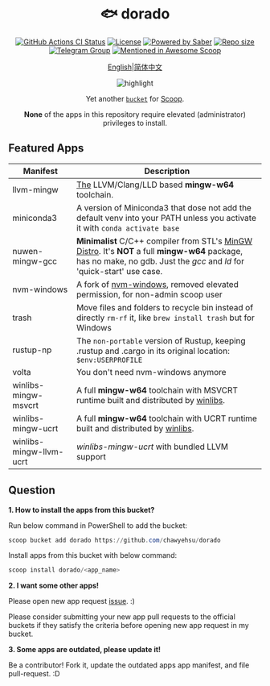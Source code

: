 <div align="center">
    <h1 align="center">🐟 dorado</h1>
    <p align="center">
        <a href="https://github.com/chawyehsu/dorado/actions/workflows/ci.yml"><img src="https://img.shields.io/github/actions/workflow/status/chawyehsu/dorado/ci.yml?style=flat-square&logo=github&label=Tests" alt="GitHub Actions CI Status"></a>
        <a href="https://github.com/chawyehsu/dorado/blob/master/LICENSE"><img src="https://img.shields.io/github/license/chawyehsu/dorado.svg?style=flat-square" alt="License"></a>
        <a href="https://www.microsoft.com/en-us/windows"><img src="https://img.shields.io/badge/Target-Windows%2010-0067B8.svg?style=flat-square" alt="Powered by Saber" /></a>
        <a href="https://github.com/chawyehsu/dorado"><img src="https://img.shields.io/github/repo-size/chawyehsu/dorado.svg?style=flat-square" alt="Repo size"></a>
        <a href="https://t.me/scoop_rs" title="Telegram Group"><img src="https://img.shields.io/badge/Telegram-Group-0067B8.svg?style=flat-square&logo=telegram&color=0088cc&labelColor=282c34&longCache=true" alt="Telegram Group"></a>
        <a href="https://github.com/scoopinstaller/awesome/blob/master/README.md" title="Awesome Scoop"><img src="https://awesome.re/mentioned-badge-flat.svg" alt="Mentioned in Awesome Scoop"></a>
    </p>
    <p align="center">
        <a href="README.md">English</a>|<a href="README.zh-Hans.md">简体中文</a>
    </p>
    <p align="center"><img align="center" src="https://user-images.githubusercontent.com/5764917/100413251-da9d0400-30b1-11eb-9bf8-3a97713e7730.gif" alt="highlight" /></p>
    <p align="center">
        Yet another <a href="https://github.com/lukesampson/scoop/wiki/Buckets"><code>bucket</code></a> for <a href="https://github.com/lukesampson/scoop">Scoop</a>.
    </p>
    <p align="center">
        <strong>None</strong> of the apps in this repository require elevated (administrator) privileges to install.
    </p>
</div>

## Featured Apps

| Manifest                | Description                                                                                                                                                                                                |
| ----------------------- | ---------------------------------------------------------------------------------------------------------------------------------------------------------------------------------------------------------- |
| llvm-mingw              | [The](https://github.com/mstorsjo/llvm-mingw) LLVM/Clang/LLD based **mingw-w64** toolchain.                                                                                                                |
| miniconda3              | A version of Miniconda3 that dose not add the default venv into your PATH unless you activate it with `conda activate base`                                                                                |
| nuwen-mingw-gcc         | **Minimalist** C/C++ compiler from STL's [MinGW Distro](https://nuwen.net/mingw.html). It's **NOT** a full **mingw-w64** package, has no make, no gdb. Just the _gcc_ and _ld_ for 'quick-start' use case. |
| nvm-windows             | A fork of [nvm-windows](https://github.com/chawyehsu/nvm-windows), removed elevated permission, for non-admin scoop user                                                                                   |
| trash                   | Move files and folders to recycle bin instead of directly `rm-rf` it, like `brew install trash` but for Windows                                                                                            |
| rustup-np               | The `non-portable` version of Rustup, keeping .rustup and .cargo in its original location: `$env:USERPROFILE`                                                                                              |
| volta                   | You don't need nvm-windows anymore                                                                                                                                                                         |
| winlibs-mingw-msvcrt    | A full **mingw-w64** toolchain with MSVCRT runtime built and distributed by [winlibs](http://winlibs.com/).                                                                                                |
| winlibs-mingw-ucrt      | A full **mingw-w64** toolchain with UCRT runtime built and distributed by [winlibs](http://winlibs.com/).                                                                                                  |
| winlibs-mingw-llvm-ucrt | _winlibs-mingw-ucrt_ with bundled LLVM support                                                                                                                                                             |

## Question

**1. How to install the apps from this bucket?**

Run below command in PowerShell to add the bucket:

```powershell
scoop bucket add dorado https://github.com/chawyehsu/dorado
```

Install apps from this bucket with below command:

```powershell
scoop install dorado/<app_name>
```

**2. I want some other apps!**

Please open new app request [issue](https://github.com/chawyehsu/dorado/issues). :)

Please consider submitting your new app pull requests to the official buckets if
they satisfy the criteria before opening new app request in my bucket.

**3. Some apps are outdated, please update it!**

Be a contributor! Fork it, update the outdated apps app manifest, and file pull-request. :D
